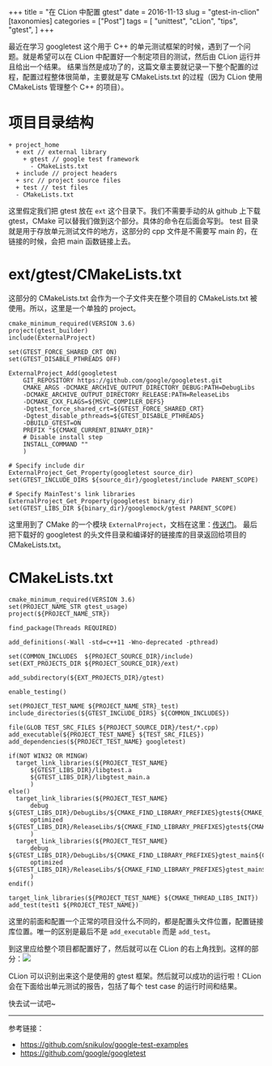 +++
title = "在 CLion 中配置 gtest"
date = 2016-11-13
slug = "gtest-in-clion"
[taxonomies]
categories = ["Post"]
tags = [
  "unittest",
  "cLion",
  "tips",
  "gtest",
]
+++

最近在学习 googletest 这个用于 C++ 的单元测试框架的时候，遇到了一个问题。就是希望可以在 CLion 中配置好一个制定项目的测试，然后由 CLion 运行并且给出一个结果。
结果当然是成功了的，这篇文章主要就记录一下整个配置的过程，配置过程整体很简单，主要就是写 CMakeLists.txt 的过程（因为 CLion 使用 CMakeLists 管理整个 C++ 的项目）。

# 项目目录结构
```
+ project_home
  + ext // external library
    + gtest // google test framework
	  - CMakeLists.txt
  + include // project headers
  + src // project source files
  + test // test files
  - CMakeLists.txt
```

这里假定我们把 gtest 放在 `ext` 这个目录下。我们不需要手动的从 github 上下载 gtest，CMake 可以替我们做到这个部分。具体的命令在后面会写到。
test 目录就是用于存放单元测试文件的地方，这部分的 cpp 文件是不需要写 main 的，在链接的时候，会把 main 函数链接上去。

# ext/gtest/CMakeLists.txt
这部分的 CMakeLists.txt 会作为一个子文件夹在整个项目的 CMakeLists.txt 被使用。所以，这里是一个单独的 project。

```
cmake_minimum_required(VERSION 3.6)
project(gtest_builder)
include(ExternalProject)

set(GTEST_FORCE_SHARED_CRT ON)
set(GTEST_DISABLE_PTHREADS OFF)

ExternalProject_Add(googletest
    GIT_REPOSITORY https://github.com/google/googletest.git
    CMAKE_ARGS -DCMAKE_ARCHIVE_OUTPUT_DIRECTORY_DEBUG:PATH=DebugLibs
    -DCMAKE_ARCHIVE_OUTPUT_DIRECTORY_RELEASE:PATH=ReleaseLibs
    -DCMAKE_CXX_FLAGS=${MSVC_COMPILER_DEFS}
    -Dgtest_force_shared_crt=${GTEST_FORCE_SHARED_CRT}
    -Dgtest_disable_pthreads=${GTEST_DISABLE_PTHREADS}
    -DBUILD_GTEST=ON
    PREFIX "${CMAKE_CURRENT_BINARY_DIR}"
    # Disable install step
    INSTALL_COMMAND ""
    )

# Specify include dir
ExternalProject_Get_Property(googletest source_dir)
set(GTEST_INCLUDE_DIRS ${source_dir}/googletest/include PARENT_SCOPE)

# Specify MainTest's link libraries
ExternalProject_Get_Property(googletest binary_dir)
set(GTEST_LIBS_DIR ${binary_dir}/googlemock/gtest PARENT_SCOPE)
```

这里用到了 CMake 的一个模块 `ExternalProject`，文档在这里：[传送门](https://cmake.org/cmake/help/v3.7/module/ExternalProject.html)。
最后把下载好的 googletest 的头文件目录和编译好的链接库的目录返回给项目的 CMakeLists.txt。

# CMakeLists.txt

```
cmake_minimum_required(VERSION 3.6)
set(PROJECT_NAME_STR gtest_usage)
project(${PROJECT_NAME_STR})

find_package(Threads REQUIRED)

add_definitions(-Wall -std=c++11 -Wno-deprecated -pthread)

set(COMMON_INCLUDES  ${PROJECT_SOURCE_DIR}/include)
set(EXT_PROJECTS_DIR ${PROJECT_SOURCE_DIR}/ext)

add_subdirectory(${EXT_PROJECTS_DIR}/gtest)

enable_testing()

set(PROJECT_TEST_NAME ${PROJECT_NAME_STR}_test)
include_directories(${GTEST_INCLUDE_DIRS} ${COMMON_INCLUDES})

file(GLOB TEST_SRC_FILES ${PROJECT_SOURCE_DIR}/test/*.cpp)
add_executable(${PROJECT_TEST_NAME} ${TEST_SRC_FILES})
add_dependencies(${PROJECT_TEST_NAME} googletest)

if(NOT WIN32 OR MINGW)
  target_link_libraries(${PROJECT_TEST_NAME}
      ${GTEST_LIBS_DIR}/libgtest.a
      ${GTEST_LIBS_DIR}/libgtest_main.a
      )
else()
  target_link_libraries(${PROJECT_TEST_NAME}
      debug ${GTEST_LIBS_DIR}/DebugLibs/${CMAKE_FIND_LIBRARY_PREFIXES}gtest${CMAKE_FIND_LIBRARY_SUFFIXES}
      optimized ${GTEST_LIBS_DIR}/ReleaseLibs/${CMAKE_FIND_LIBRARY_PREFIXES}gtest${CMAKE_FIND_LIBRARY_SUFFIXES}
      )
  target_link_libraries(${PROJECT_TEST_NAME}
      debug ${GTEST_LIBS_DIR}/DebugLibs/${CMAKE_FIND_LIBRARY_PREFIXES}gtest_main${CMAKE_FIND_LIBRARY_SUFFIXES}
      optimized ${GTEST_LIBS_DIR}/ReleaseLibs/${CMAKE_FIND_LIBRARY_PREFIXES}gtest_main${CMAKE_FIND_LIBRARY_SUFFIXES}
      )
endif()

target_link_libraries(${PROJECT_TEST_NAME} ${CMAKE_THREAD_LIBS_INIT})
add_test(test1 ${PROJECT_TEST_NAME})
```

这里的前面和配置一个正常的项目没什么不同的，都是配置头文件位置，配置链接库位置。唯一的区别是最后不是 `add_executable` 而是 `add_test`。

到这里应给整个项目都配置好了，然后就可以在 CLion 的右上角找到。这样的部分：![](http://7vijdo.com1.z0.glb.clouddn.com/image/autoupload/gtest-in-clion-1.jpg)

CLion 可以识别出来这个是使用的 gtest 框架。然后就可以成功的运行啦！CLion 会在下面给出单元测试的报告，包括了每个 test case 的运行时间和结果。

快去试一试吧~

--------------

参考链接：

- https://github.com/snikulov/google-test-examples
- https://github.com/google/googletest